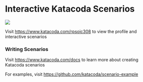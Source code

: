 # Interactive Katacoda Scenarios

[![](http://shields.katacoda.com/katacoda/rpsoic308/count.svg)](https://www.katacoda.com/rpsoic308 "Get your profile on Katacoda.com")

Visit https://www.katacoda.com/rpsoic308 to view the profile and interactive scenarios

### Writing Scenarios
Visit https://www.katacoda.com/docs to learn more about creating Katacoda scenarios

For examples, visit https://github.com/katacoda/scenario-example

